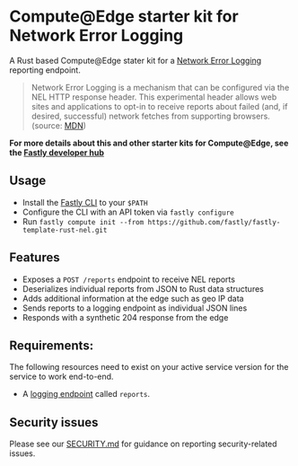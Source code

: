 # Compute@Edge starter kit for Network Error Logging

A Rust based Compute@Edge stater kit for a [Network Error Logging][spec] reporting endpoint.

> Network Error Logging is a mechanism that can be configured via the NEL HTTP response header. This experimental header allows web sites and applications to opt-in to receive reports about failed (and, if desired, successful) network fetches from supporting browsers.
(source: [MDN][MDN])

**For more details about this and other starter kits for Compute@Edge, see the [Fastly developer hub](https://developer.fastly.com/solutions/starters)**

[spec]: https://w3c.github.io/network-error-logging/
[MDN]: https://developer.mozilla.org/en-US/docs/Web/HTTP/Network_Error_Logging

## Usage
- Install the [Fastly CLI][latest] to your `$PATH`
- Configure the CLI with an API token via `fastly configure`
- Run `fastly compute init --from https://github.com/fastly/fastly-template-rust-nel.git`

[cli]: https://github.com/fastly/cli
[latest]: https://github.com/fastly/cli/releases/latest

## Features

* Exposes a `POST /reports` endpoint to receive NEL reports
* Deserializes individual reports from JSON to Rust data structures
* Adds additional information at the edge such as geo IP data
* Sends reports to a logging endpoint as individual JSON lines 
* Responds with a synthetic 204 response from the edge

## Requirements:
The following resources need to exist on your active service version for the 
service to work end-to-end.

- A [logging endpoint][logging] called `reports`.

[logging]: https://docs.fastly.com/en/guides/about-fastlys-realtime-log-streaming-features

## Security issues

Please see our [SECURITY.md](SECURITY.md) for guidance on reporting security-related issues.
